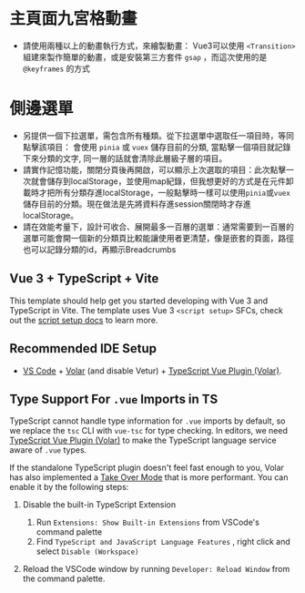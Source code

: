 # 主頁面九宮格動畫
* 請使用兩種以上的動畫執行方式，來繪製動畫：
Vue3可以使用 `<Transition>` 組建來製作簡單的動畫，或是安裝第三方套件 `gsap` ，而這次使用的是 `@keyframes` 的方式

# 側邊選單
* 另提供一個下拉選單，需包含所有種類。從下拉選單中選取任一項目時，等同點擊該項目：
會使用 `pinia` 或 `vuex` 儲存目前的分類, 當點擊一個項目就記錄下來分類的文字, 同一層的話就會清除此層級子層的項目。
* 請實作記憶功能，關閉分頁後再開啟，可以顯示上次選取的項目：此次點擊一次就會儲存到localStorage，並使用map紀錄，但我想更好的方式是在元件卸載時才把所有分類存進localStorage，一般點擊時一樣可以使用`pinia`或`vuex`儲存目前的分類。現在做法是先將資料存進session關閉時才存進localStorage。
* 請在效能考量下，設計可收合、展開最多一百層的選單：通常需要到一百層的選單可能會開一個新的分類頁比較能讓使用者更清楚，像是嵌套的頁面，路徑也可以記錄分類的id，再顯示Breadcrumbs

## Vue 3 + TypeScript + Vite

This template should help get you started developing with Vue 3 and TypeScript in Vite. The template uses Vue 3 `<script setup>` SFCs, check out the [script setup docs](https://v3.vuejs.org/api/sfc-script-setup.html#sfc-script-setup) to learn more.

## Recommended IDE Setup

* [VS Code](https://code.visualstudio.com/) + [Volar](https://marketplace.visualstudio.com/items?itemName=Vue.volar) (and disable Vetur) + [TypeScript Vue Plugin (Volar)](https://marketplace.visualstudio.com/items?itemName=Vue.vscode-typescript-vue-plugin).

## Type Support For `.vue` Imports in TS

TypeScript cannot handle type information for `.vue` imports by default, so we replace the `tsc` CLI with `vue-tsc` for type checking. In editors, we need [TypeScript Vue Plugin (Volar)](https://marketplace.visualstudio.com/items?itemName=Vue.vscode-typescript-vue-plugin) to make the TypeScript language service aware of `.vue` types.

If the standalone TypeScript plugin doesn't feel fast enough to you, Volar has also implemented a [Take Over Mode](https://github.com/johnsoncodehk/volar/discussions/471#discussioncomment-1361669) that is more performant. You can enable it by the following steps:

1. Disable the built-in TypeScript Extension
   1. Run `Extensions: Show Built-in Extensions` from VSCode's command palette
   2. Find `TypeScript and JavaScript Language Features` , right click and select `Disable (Workspace)`

2. Reload the VSCode window by running `Developer: Reload Window` from the command palette.
